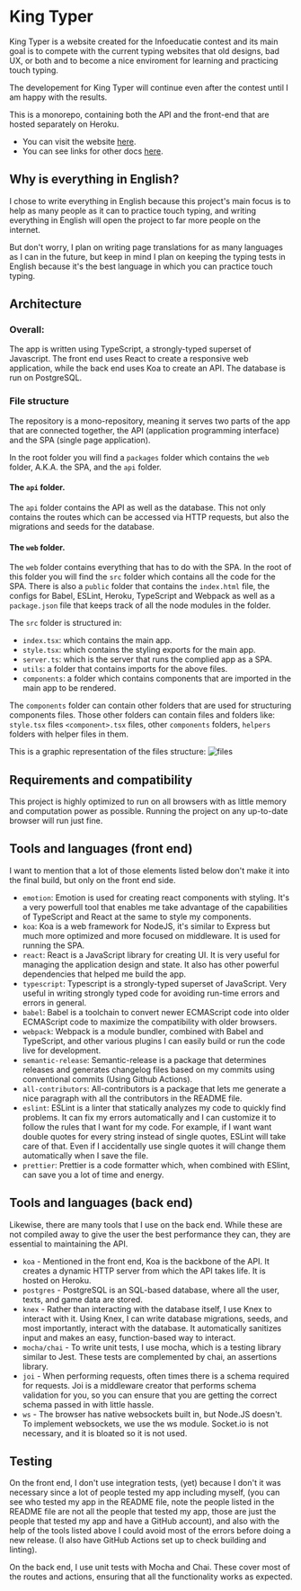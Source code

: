 # King Typer
King Typer is a website created for the Infoeducatie contest and its main goal is to compete with the current typing websites that old designs, bad UX, or both and to become a nice enviroment for learning and practicing touch typing.

The developement for King Typer will continue even after the contest until I am happy with the results.

This is a monorepo, containing both the API and the front-end that are hosted separately on Heroku.

- You can visit the website [here](https://king-typer.herokuapp.com/).
- You can see links for other docs [here](main.md).

## Why is everything in English?

I chose to write everything in English because this project's main focus is to help as many people as it can to practice touch typing, and writing everything in English will open the project to far more people on the internet.

But don't worry, I plan on writing page translations for as many languages as I can in the future, but keep in mind I plan on keeping the typing tests in English because it's the best language in which you can practice touch typing.

## Architecture

### Overall:
The app is written using TypeScript, a strongly-typed superset of Javascript. The front end uses React to create a responsive web application, while the back end uses Koa to create an API. The database is run on PostgreSQL.

### File structure
The repository is a mono-repository, meaning it serves two parts of the app that are connected together, the API (application programming interface) and the SPA (single page application).

In the root folder you will find a `packages` folder which contains the `web` folder, A.K.A. the SPA, and the `api` folder.

#### The `api` folder.

The `api` folder contains the API as well as the database. This not only contains the routes which can be accessed via HTTP requests, but also the migrations and seeds for the database.

#### The `web` folder.

The `web` folder contains everything that has to do with the SPA. In the root of this folder you will find the `src` folder which contains all the code for the SPA. There is also a `public` folder that contains the `index.html` file, the configs for Babel, ESLint, Heroku, TypeScript and Webpack as well as a `package.json` file that keeps track of all the node modules in the folder.

The `src` folder is structured in:
- `index.tsx`: which contains the main app.
- `style.tsx`: which contains the styling exports for the main app.
- `server.ts`: which is the server that runs the complied app as a SPA.
- `utils`: a folder that contains imports for the above files.
- `components`: a folder which contains components that are imported in the main app to be rendered.

The `components` folder can contain other folders that are used for structuring components files. Those other folders can contain files and folders like: `style.tsx` files `<component>.tsx` files, other `components` folders, `helpers` folders with helper files in them.

This is a graphic representation of the files structure:
![files](https://cdn.discordapp.com/attachments/485859146558865408/736890481753063474/unknown.png)


## Requirements and compatibility

This project is highly optimized to run on all browsers with as little memory and computation power as possible. Running the project on any up-to-date browser will run just fine.

## Tools and languages (front end)

I want to mention that a lot of those elements listed below don't make it into the final build, but only on the front end side.

- `emotion`: Emotion is used for creating react components with styling. It's a very powerfull tool that enables me take advantage of the capabilities of TypeScript and React at the same to style my components.
- `koa`: Koa is a web framework for NodeJS, it's similar to Express but much more optimized and more focused on middleware. It is used for running the SPA.
- `react`: React is a JavaScript library for creating UI. It is very useful for managing the application design and state. It also has other powerful dependencies that helped me build the app.
- `typescript`: Typescript is a strongly-typed superset of JavaScript. Very useful in writing strongly typed code for avoiding run-time errors and errors in general.
- `babel`: Babel is a toolchain to convert newer ECMAScript code into older ECMAScript code to maximize the compatibility with older browsers.
- `webpack`: Webpack is a module bundler, combined with Babel and TypeScript, and other various plugins I can easily build or run the code live for development.
- `semantic-release`: Semantic-release is a package that determines releases and generates changelog files based on my commits using conventional commits (Using Github Actions).
- `all-contributors`: All-contributors is a package that lets me generate a nice paragraph with all the contributors in the README file.
- `eslint`:  ESLint is a linter that statically analyzes my code to quickly find problems. It can fix my errors automatically and I can customize it to follow the rules that I want for my code. For example, if I want want double quotes for every string instead of single quotes, ESLint will take care of that. Even if I accidentally use single quotes it will change them automatically when I save the file.
- `prettier`: Prettier is a code formatter which, when combined with ESlint, can save you a lot of time and energy.

## Tools and languages (back end)

Likewise, there are many tools that I use on the back end. While these are not compiled away to give the user the best performance they can, they are essential to maintaining the API.

- `koa` - Mentioned in the front end, Koa is the backbone of the API. It creates a dynamic HTTP server from which the API takes life. It is hosted on Heroku.
- `postgres` - PostgreSQL is an SQL-based database, where all the user, texts, and game data are stored.
- `knex` - Rather than interacting with the database itself, I use Knex to interact with it. Using Knex, I can write database migrations, seeds, and most importantly, interact with the database. It automatically sanitizes input and makes an easy, function-based way to interact.
- `mocha/chai` - To write unit tests, I use mocha, which is a testing library similar to Jest. These tests are complemented by chai, an assertions library.
- `joi` - When performing requests, often times there is a schema required for requests. Joi is a middleware creator that performs schema validation for you, so you can ensure that you are getting the correct schema passed in with little hassle.
- `ws` - The browser has native websockets built in, but Node.JS doesn't. To implement websockets, we use the ws module. Socket.io is not necessary, and it is bloated so it is not used.

## Testing

On the front end, I don't use integration tests, (yet) because I don't it was necessary since a lot of people tested my app including myself, (you can see who tested my app in the README file, note the people listed in the README file are not all the people that tested my app, those are just the people that tested my app and have a GitHub account), and also with the help of the tools listed above I could avoid most of the errors before doing a new release. (I also have GitHub Actions set up to check building and linting).

On the back end, I use unit tests with Mocha and Chai. These cover most of the routes and actions, ensuring that all the functionality works as expected.
